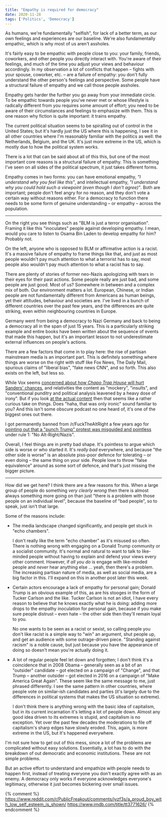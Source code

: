 ```yaml
---
title: "Empathy is required for democracy"
date: 2020-11-28
tags: ['Politics', 'Democracy']
---
```


As humans, we're fundamentally "selfish", for lack of a better term, as our own
feelings and experiences are our baseline. We're also fundamentally empathic,
which is why most of us aren't assholes.

It's fairly easy to be empathic with people close to you: your family, friends,
coworkers, and other people you directly interact with. You're aware of their
feelings, and much of the time you adjust your views and behaviour accordingly.
In my observation a lot of conflicts that happen – fights with your spouse,
coworker, etc. – are a failure of empathy: you don't fully understand the other
person's feelings and perspective. Some people have a structural failure of
empathy and we call those people assholes.

Empathy gets harder the further you go away from your immediate circle. To be
empathic towards people you've never met or whose lifestyle is radically
different from you requires some amount of effort; you need to be aware of their
circumstances and feelings to emphasize with them. This is one reason why
fiction is quite important: it trains empathy.

The current political situation seems to be spiralling out of control in the
United States; but it's hardly just the US where this is happening, I see it in
all other countries where I'm reasonably familiar with the politics as well: the
Netherlands, Belgium, and the UK. It's just more extreme in the US, which is
mostly due to how the political system works.

There is a lot that can be said about all of this this, but one of the most
important core reasons is a structural failure of empathy. This is something
I've seen on all sides of the political spectrum, it just takes different forms.

Empathy comes in two forms: you can have emotional empathy, *"I understand why
you feel like this"*, and intellectual empathy, *"I understand why you could
hold such a viewpoint (even though I don't agree)"*. Both are important; people
don't feel angry for no reason, and they don't vote a certain way without
reasons either. For a democracy to function there needs to be some form of
genuine understanding – or empathy – across the population.

---

On the right you see things such as "BLM is just a terror organisation". Framing
it like this "inoculates" people against developing empathy. I mean, would you
care to listen to Osama Bin Laden to develop empathy for him? Probably not.

On the left, anyone who is opposed to BLM or affirmative action is a racist.
It's a massive failure of empathy to frame things like that, and just as most
people wouldn't pay much attention to what a terrorist has to say, most people
also wouldn't pay much attention to what a racist has to say.

There are plenty of stories of former neo-Nazis apologizing with tears in their
eyes for their past actions. Some people really are just bad, and some people
are just good. Most of us? Somewhere in between and a complex mix of both. Our
environment matters a lot. European, Chinese, or Indian people are not
fundamentally different from Americans as human beings, yet their attitudes,
behaviour and societies are. I've lived in a bunch of different countries over
the past few years, and the differences are quite striking, even within
neighbouring countries in Europe.

Germany went from being a democracy to Nazi Germany and back to being a
democracy all in the span of just 15 years. This is a particularly striking
example and entire books have been written about the sequence of events that
made this happen, but it's an important lesson to not underestimate external
influences on people's actions.

There are a few factors that come in to play here: the rise of partisan
mainstream media is an important part. This is definitely something where things
are worse on the right with stuff like Fox News, The Daily Mail, spurious claims
of "liberal bias", "fake news CNN", and so forth. This also exists on the left,
but less so.

While Vox seems [concerned about how *Chapo Trap House* will hurt Sanders'
chances][vox], and relativities the content as "mockery", "insults", and
"conventional punditry and political analysis leavened by a heavy dose of
irony". But if you look [at the actual content][chapo] then that seems like a
rather curious take on things. Does "haha, that was only ironic" sound familiar
to you? And this isn't some obscure podcast no one heard of, it's one of the
biggest ones out there.

[vox]: https://www.vox.com/policy-and-politics/2020/3/9/21168312/bernie-bros-bernie-sanders-chapo-trap-house-dirtbag-left
[chapo]: https://www.dangerousdocumentaries.com/film/architects-of-woke-chapo-trap-house-the-marxist-vanguards-for-alienated-millennials/

I got permanently banned from /r/FuckTheAltRight a few years ago for [pointing
out that a "punch Trump" protest was misguided and pointless][ban] under rule 1:
"No Alt-Right/Nazis".

Overall, I feel things are in pretty bad shape. It's pointless to argue which
side is worse or who started it. It's *really bad* everywhere, and because "the
other side is worse" is an absolute piss-poor defence for tolerating – or even
doing – the same thing on your side. People love to throw "false equivalence"
around as some sort of defence, and that's just missing the bigger picture.

[ban]: https://www.reddit.com/r/Fuckthealtright/comments/9txubp/anyone_running_the_new_york_marathon_i_will_be_in/e90eu6e/

---

How did we get here? I think there are a few reasons for this. When a large
group of people do something *very clearly wrong* then there is almost always
something more going on than just "there is a problem with those people on an
individual level", because the baseline of "bad people", so to speak, just isn't
that large.

Some of the reasons include:

- The media landscape changed significantly, and people get stuck in "echo
  chambers".

  I don't really like the term "echo chamber" as it's misused so often. There is
  nothing wrong with engaging on a Donald Trump community or a socialist
  community. It's normal and natural to want to talk to like-minded people
  without having to explain and defend your views every other comment. However,
  if *all you do* is engage with like-minded people and *never* hear anything
  else ... yeah, then there's a problem. The increasing partisan nature of
  media, as well as social media, are a big factor in this. I'll expand on this
  in another post later this week.

- Certain actors encourage a lack of empathy for personal gain; Donald Trump is
  an obvious example of this, as are his stooges in the form of Tucker Carlson
  and the like. Tucker Carlson is not an idiot, I have every reason to believe
  that he knows exactly what he is doing: adding more drops to the empathy
  inoculation for personal gain, because if you make sure people distrust – even
  hate – the other side then they'll remain loyal to you.

  No one wants to be seen as a racist or sexist, so calling people you don't
  like racist is a simple way to "win" an argument, shut people up, and get an
  audience with some outrage-driven piece. "Standing against racism" is a noble
  cause, but just because you have the appearance of doing so doesn't mean
  you're actually doing it.

- A lot of regular people feel let down and forgotten; I don't think it's a
  coincidence that in 2008 Obama – generally seen as a bit of an "outsider"
  candidate – got elected on a campaign of "Change", and that Trump – another
  outsider – got elected in 2016 on a campaign of "Make America Great Again".
  These seem like the same message to me, just phrased differently. I see the
  same pattern in other countries, where people vote on similar-ish candidates
  and parties (it's largely due to the differences in political systems that
  makes the US situation so extreme).

  I don't think there is anything wrong with the basic idea of capitalism, but
  in its current incarnation it's letting a lot of people down. Almost any good
  idea driven to its extremes is stupid, and capitalism is no exception. Yet
  over the past few decades the moderations to file off capitalism's sharp edges
  have slowly eroded. This, again, is more extreme in the US, but it's happened
  everywhere.

I'm not sure how to get out of this mess, since a lot of the problems are
complicated without easy solutions. Essentially, a lot has to do with the
breakdown of out democratic and economic institutions. These are not simple
problems.

But an active effort to understand and empathize with people needs to happen
first, instead of treating everyone you don't exactly agree with as an enemy. A
democracy only works if everyone acknowledges everyone's legitimacy, otherwise
it just becomes bickering over small issues.


{% comment %}
https://www.reddit.com/r/PublicFreakout/comments/jyzf3s/a_proud_boy_with_low_self_esteem_is_shown/
https://www.imdb.com/title/tt3771626/
{% endcomment %}
